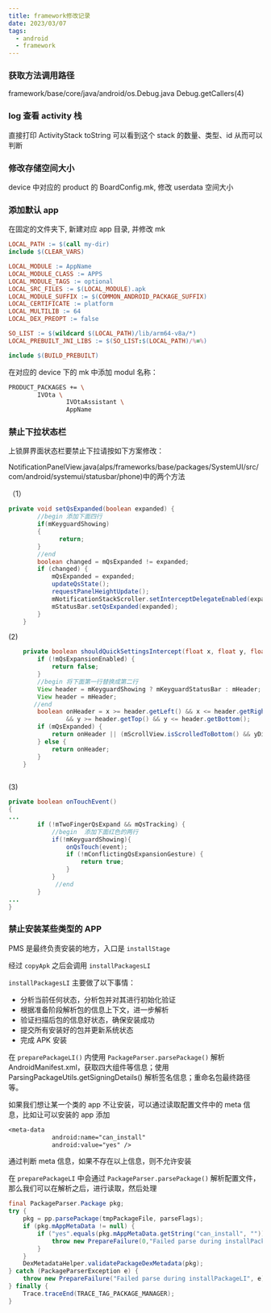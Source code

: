 ```yaml
---
title: framework修改记录
date: 2023/03/07
tags:
  - android
  - framework
---
```


### 获取方法调用路径

framework/base/core/java/android/os.Debug.java
Debug.getCallers(4)

### log 查看 activity 栈

直接打印 ActivityStack toString 可以看到这个 stack 的数量、类型、id 从而可以判断

### 修改存储空间大小

device 中对应的 product 的 BoardConfig.mk, 修改 userdata 空间大小

### 添加默认 app

在固定的文件夹下, 新建对应 app 目录, 并修改 mk

```mk
LOCAL_PATH := $(call my-dir)
include $(CLEAR_VARS)

LOCAL_MODULE := AppName
LOCAL_MODULE_CLASS := APPS
LOCAL_MODULE_TAGS := optional
LOCAL_SRC_FILES := $(LOCAL_MODULE).apk
LOCAL_MODULE_SUFFIX := $(COMMON_ANDROID_PACKAGE_SUFFIX)
LOCAL_CERTIFICATE := platform
LOCAL_MULTILIB := 64
LOCAL_DEX_PREOPT := false

SO_LIST := $(wildcard $(LOCAL_PATH)/lib/arm64-v8a/*)
LOCAL_PREBUILT_JNI_LIBS := $(SO_LIST:$(LOCAL_PATH)/%=%)

include $(BUILD_PREBUILT)
```

在对应的 device 下的 mk 中添加 modul 名称：

```bash
PRODUCT_PACKAGES += \
        IVOta \
                IVOtaAssistant \
                AppName
```

### 禁止下拉状态栏

上锁屏界面状态栏要禁止下拉请按如下方案修改：

NotificationPanelView.java(alps/frameworks/base/packages/SystemUI/src/com/android/systemui/statusbar/phone)中的两个方法

（1）

```java
private void setQsExpanded(boolean expanded) {
        //begin 添加下面四行
        if(mKeyguardShowing)                     
        {                                                   
              return;                                     
        }                                                  
        //end
        boolean changed = mQsExpanded != expanded;
        if (changed) {
            mQsExpanded = expanded;
            updateQsState();
            requestPanelHeightUpdate();
            mNotificationStackScroller.setInterceptDelegateEnabled(expanded);
            mStatusBar.setQsExpanded(expanded);
        }
    }
```

(2)

```java
    private boolean shouldQuickSettingsIntercept(float x, float y, float yDiff) {
        if (!mQsExpansionEnabled) {
            return false;
        }
        //begin 将下面第一行替换成第二行
        View header = mKeyguardShowing ? mKeyguardStatusBar : mHeader;       
        View header = mHeader;
       //end                                                                     
        boolean onHeader = x >= header.getLeft() && x <= header.getRight()
                && y >= header.getTop() && y <= header.getBottom();
        if (mQsExpanded) {
            return onHeader || (mScrollView.isScrolledToBottom() && yDiff < 0) && isInQsArea(x, y);
        } else {
            return onHeader;
        }
    }
 
```

(3)

```java
private boolean onTouchEvent()
{
...
        if (!mTwoFingerQsExpand && mQsTracking) {
            //begin  添加下面红色的两行
            if(!mKeyguardShowing){                                   
                onQsTouch(event);
                if (!mConflictingQsExpansionGesture) {
                    return true;
                }
            }
             //end　　　　　　　　　　　　　　　　　　　　　　
        }
...
}

```

### 禁止安装某些类型的 APP

PMS 是最终负责安装的地方，入口是 `installStage`

经过 `copyApk` 之后会调用 `installPackagesLI`

`installPackagesLI` 主要做了以下事情：

- 分析当前任何状态，分析包并对其进行初始化验证
- 根据准备阶段解析包的信息上下文，进一步解析
- 验证扫描后包的信息好状态，确保安装成功
- 提交所有安装好的包并更新系统状态
- 完成 APK 安装

在 `preparePackageLI()` 内使用 `PackageParser.parsePackage()` 解析 AndroidManifest.xml，获取四大组件等信息；使用 ParsingPackageUtils.getSigningDetails() 解析签名信息；重命名包最终路径 等。

如果我们想让某一个类的 app 不让安装，可以通过读取配置文件中的 meta 信息，比如让可以安装的 app 添加

```txt
<meta-data
            android:name="can_install"
            android:value="yes" />
```

通过判断 meta 信息，如果不存在以上信息，则不允许安装

在 `preparePackageLI` 中会通过 `PackageParser.parsePackage()` 解析配置文件，那么我们可以在解析之后，进行读取，然后处理

```java
final PackageParser.Package pkg;
try {
    pkg = pp.parsePackage(tmpPackageFile, parseFlags);
    if (pkg.mAppMetaData != null) {
        if ("yes".equals(pkg.mAppMetaData.getString("can_install", ""))==false) {
            throw new PrepareFailure(0,"Failed parse during installPackageLI: not a yes app");
        }
    }
    DexMetadataHelper.validatePackageDexMetadata(pkg);
} catch (PackageParserException e) {
    throw new PrepareFailure("Failed parse during installPackageLI", e);
} finally {
    Trace.traceEnd(TRACE_TAG_PACKAGE_MANAGER);
}
```
